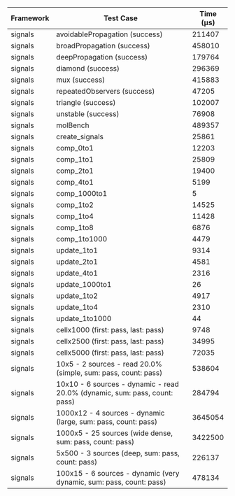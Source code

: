 | Framework | Test Case | Time (μs) |
| --- | --- | --- |
| signals | avoidablePropagation (success) | 211407 |
| signals | broadPropagation (success) | 458010 |
| signals | deepPropagation (success) | 179764 |
| signals | diamond (success) | 296369 |
| signals | mux (success) | 415883 |
| signals | repeatedObservers (success) | 47205 |
| signals | triangle (success) | 102007 |
| signals | unstable (success) | 76908 |
| signals | molBench | 489357 |
| signals | create_signals | 25861 |
| signals | comp_0to1 | 12203 |
| signals | comp_1to1 | 25809 |
| signals | comp_2to1 | 19400 |
| signals | comp_4to1 | 5199 |
| signals | comp_1000to1 | 5 |
| signals | comp_1to2 | 14525 |
| signals | comp_1to4 | 11428 |
| signals | comp_1to8 | 6876 |
| signals | comp_1to1000 | 4479 |
| signals | update_1to1 | 9314 |
| signals | update_2to1 | 4581 |
| signals | update_4to1 | 2316 |
| signals | update_1000to1 | 26 |
| signals | update_1to2 | 4917 |
| signals | update_1to4 | 2310 |
| signals | update_1to1000 | 44 |
| signals | cellx1000 (first: pass, last: pass) | 9748 |
| signals | cellx2500 (first: pass, last: pass) | 34995 |
| signals | cellx5000 (first: pass, last: pass) | 72035 |
| signals | 10x5 - 2 sources - read 20.0% (simple, sum: pass, count: pass) | 538604 |
| signals | 10x10 - 6 sources - dynamic - read 20.0% (dynamic, sum: pass, count: pass) | 284794 |
| signals | 1000x12 - 4 sources - dynamic (large, sum: pass, count: pass) | 3645054 |
| signals | 1000x5 - 25 sources (wide dense, sum: pass, count: pass) | 3422500 |
| signals | 5x500 - 3 sources (deep, sum: pass, count: pass) | 226137 |
| signals | 100x15 - 6 sources - dynamic (very dynamic, sum: pass, count: pass) | 478134 |
